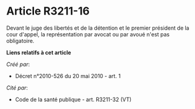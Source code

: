 # Article R3211-16

Devant le juge des libertés et de la détention et le premier président de la cour d'appel, la représentation par avocat ou
par avoué n'est pas obligatoire.

**Liens relatifs à cet article**

_Créé par_:

  - Décret n°2010-526 du 20 mai 2010 - art. 1

_Cité par_:

  - Code de la santé publique - art. R3211-32 (VT)
